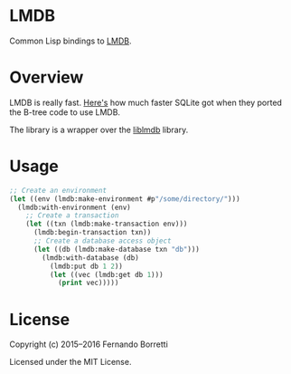 # LMDB

Common Lisp bindings to [LMDB](http://symas.com/mdb/).

# Overview

LMDB is really fast. [Here's][sql] how much faster SQLite got when they ported
the B-tree code to use LMDB.

The library is a wrapper over the [liblmdb][liblmdb] library.

# Usage

~~~lisp
;; Create an environment
(let ((env (lmdb:make-environment #p"/some/directory/")))
  (lmdb:with-environment (env)
    ;; Create a transaction
    (let ((txn (lmdb:make-transaction env)))
      (lmdb:begin-transaction txn))
      ;; Create a database access object
      (let ((db (lmdb:make-database txn "db")))
        (lmdb:with-database (db)
          (lmdb:put db 1 2))
          (let ((vec (lmdb:get db 1)))
            (print vec)))))
~~~

# License

Copyright (c) 2015–2016 Fernando Borretti

Licensed under the MIT License.

[sql]: https://github.com/LMDB/sqlightning
[liblmdb]: https://github.com/antimer/liblmdb
